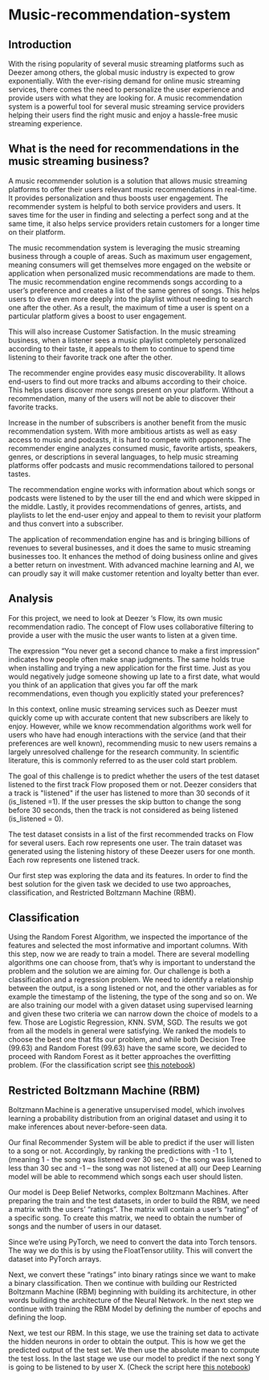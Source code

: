 # Music-recommendation-system

## Introduction 

 

With the rising popularity of several music streaming platforms such as Deezer among others, the global music industry is expected to grow exponentially. With the ever-rising demand for online music streaming services, there comes the need to personalize the user experience and provide users with what they are looking for. A music recommendation system is a powerful tool for several music streaming service providers helping their users find the right music and enjoy a hassle-free music streaming experience. 

## What is the need for recommendations in the music streaming business? 

A music recommender solution is a solution that allows music streaming platforms to offer their users relevant music recommendations in real-time. It provides personalization and thus boosts user engagement. The recommender system is helpful to both service providers and users. It saves time for the user in finding and selecting a perfect song and at the same time, it also helps service providers retain customers for a longer time on their platform. 

The music recommendation system is leveraging the music streaming business through a couple of areas. Such as maximum user engagement, meaning consumers will get themselves more engaged on the website or application when personalized music recommendations are made to them. The music recommendation engine recommends songs according to a user’s preference and creates a list of the same genres of songs. This helps users to dive even more deeply into the playlist without needing to search one after the other. As a result, the maximum of time a user is spent on a particular platform gives a boost to user engagement. 

This will also increase Customer Satisfaction. In the music streaming business, when a listener sees a music playlist completely personalized according to their taste, it appeals to them to continue to spend time listening to their favorite track one after the other.  

The recommender engine provides easy music discoverability. It allows end-users to find out more tracks and albums according to their choice. This helps users discover more songs present on your platform. Without a recommendation, many of the users will not be able to discover their favorite tracks. 

Increase in the number of subscribers is another benefit from the music recommendation system. With more ambitious artists as well as easy access to music and podcasts, it is hard to compete with opponents. The recommender engine analyzes consumed music, favorite artists, speakers, genres, or descriptions in several languages, to help music streaming platforms offer podcasts and music recommendations tailored to personal tastes. 

The recommendation engine works with information about which songs or podcasts were listened to by the user till the end and which were skipped in the middle. Lastly, it provides recommendations of genres, artists, and playlists to let the end-user enjoy and appeal to them to revisit your platform and thus convert into a subscriber. 

 The application of recommendation engine has and is bringing billions of revenues to several businesses, and it does the same to music streaming businesses too. It enhances the method of doing business online and gives a better return on investment. With advanced machine learning and AI, we can proudly say it will make customer retention and loyalty better than ever. 

## Analysis 

For this project, we need to look at Deezer ‘s Flow, its own music recommendation radio. The concept of Flow uses collaborative filtering to provide a user with the music the user wants to listen at a given time.  

The expression “You never get a second chance to make a first impression” indicates how people often make snap judgments. The same holds true when installing and trying a new application for the first time. Just as you would negatively judge someone showing up late to a first date, what would you think of an application that gives you far off the mark recommendations, even though you explicitly stated your preferences? 

In this context, online music streaming services such as Deezer must quickly come up with accurate content that new subscribers are likely to enjoy. However, while we know recommendation algorithms work well for users who have had enough interactions with the service (and that their preferences are well known), recommending music to new users remains a largely unresolved challenge for the research community. In scientific literature, this is commonly referred to as the user cold start problem. 

The goal of this challenge is to predict whether the users of the test dataset listened to the first track Flow proposed them or not. Deezer considers that a track is "listened" if the user has listened to more than 30 seconds of it (is_listened =1). If the user presses the skip button to change the song before 30 seconds, then the track is not considered as being listened (is_listened = 0). 

The test dataset consists in a list of the first recommended tracks on Flow for several users. Each row represents one user. The train dataset was generated using the listening history of these Deezer users for one month. Each row represents one listened track.  

Our first step was exploring the data and its features. In order to find the best solution for the given task we decided to use two approaches, classification, and Restricted Boltzmann Machine (RBM).  

## Classification 

Using the Random Forest Algorithm, we inspected the importance of the features and selected the most informative and important columns. With this step, now we are ready to train a model. There are several modelling algorithms one can choose from, that’s why is important to understand the problem and the solution we are aiming for. Our challenge is both a classification and a regression problem. We need to identify a relationship between the output, is a song listened or not, and the other variables as for example the timestamp of the listening, the type of the song and so on. We are also training our model with a given dataset using supervised learning and given these two criteria we can narrow down the choice of models to a few. Those are Logistic Regression, KNN. SVM, SGD.  The results we got from all the models in general were satisfying. We ranked the models to choose the best one that fits our problem, and while both Decision Tree (99.63) and Random Forest (99.63) have the same score, we decided to proceed with Random Forest as it better approaches the overfitting problem.  (For the classification script see <ins>[this notebook](https://github.com/bkhan1820/Music-recommendation-system/blob/main/music_recommendation_based_on_classification.ipynb)</ins>)

## Restricted Boltzmann Machine (RBM) 

 

Boltzmann Machine is a generative unsupervised model, which involves learning a probability distribution from an original dataset and using it to make inferences about never-before-seen data.  

Our final Recommender System will be able to predict if the user will listen to a song or not. Accordingly, by ranking the predictions with -1 to 1, (meaning 1 - the song was listened over 30 sec, 0 - the song was listened to less than 30 sec and -1 – the song was not listened at all) our Deep Learning model will be able to recommend which songs each user should listen. 

Our model is Deep Belief Networks, complex Boltzmann Machines. After preparing the train and the test datasets, in order to build the RBM, we need a matrix with the users’ “ratings”. The matrix will contain a user’s “rating” of a specific song. To create this matrix, we need to obtain the number of songs and the number of users in our dataset. 

Since we’re using PyTorch, we need to convert the data into Torch tensors. The way we do this is by using the FloatTensor utility. This will convert the dataset into PyTorch arrays.  

Next, we convert these “ratings” into binary ratings since we want to make a binary classification. Then we continue with building our Restricted Boltzmann Machine (RBM) beginning with building its architecture, in other words building the architecture of the Neural Network. In the next step we continue with training the RBM Model by defining the number of epochs and defining the loop.  

Next, we test our RBM. In this stage, we use the training set data to activate the hidden neurons in order to obtain the output. This is how we get the predicted output of the test set. We then use the absolute mean to compute the test loss. In the last stage we use our model to predict if the next song Y is going to be listened to by user X.   (Check the script here <ins>[this notebook](https://github.com/bkhan1820/Music-recommendation-system/blob/main/Bernoulli_RBM_Recommender_System%20(1).ipynb)</ins>)

 
